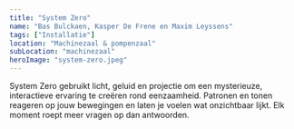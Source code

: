 ```yaml
---
title: "System Zero"
name: "Bas Bulckaen, Kasper De Frene en Maxim Leyssens"
tags: ["Installatie"]
location: "Machinezaal & pompenzaal"
subLocation: "machinezaal"
heroImage: "system-zero.jpeg"
---
```


System Zero gebruikt licht, geluid en projectie om een mysterieuze, interactieve ervaring te creëren rond eenzaamheid. Patronen en tonen reageren op jouw bewegingen en laten je voelen wat onzichtbaar lijkt. Elk moment roept meer vragen op dan antwoorden.
